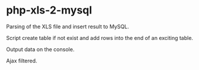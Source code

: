 # php-xls-2-mysql

Parsing of the XLS file and insert result to MySQL.

Script create table if not exist and add rows into the end of an exciting table.

Output data on the console.

Ajax filtered.
